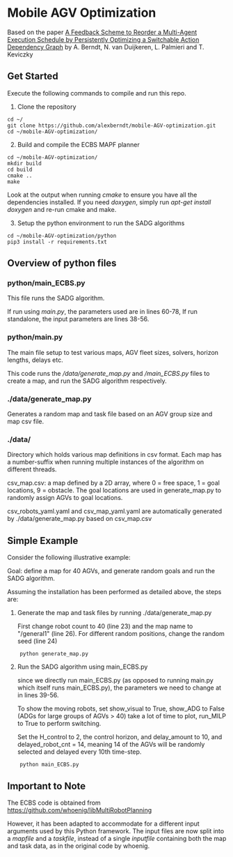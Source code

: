 # Mobile AGV Optimization

Based on the paper [A Feedback Scheme to Reorder a Multi-Agent Execution Schedule by Persistently Optimizing a Switchable Action Dependency Graph](https://arxiv.org/abs/2010.05254)
by A. Berndt, N. van Duijkeren, L. Palmieri and T. Keviczky

## Get Started

Execute the following commands to compile and run this repo. 


1. Clone the repository

```
cd ~/
git clone https://github.com/alexberndt/mobile-AGV-optimization.git
cd ~/mobile-AGV-optimization/
```

2. Build and compile the ECBS MAPF planner
```
cd ~/mobile-AGV-optimization/
mkdir build
cd build
cmake ..
make
```
Look at the output when running *cmake* to ensure you have all the dependencies installed. If you need *doxygen*, simply run *apt-get install doxygen* and re-run cmake and make.

3. Setup the python environment to run the SADG algorithms
```
cd ~/mobile-AGV-optimization/python
pip3 install -r requirements.txt
```

## Overview of python files

### python/main_ECBS.py

This file runs the SADG algorithm. 

If run using *main.py*, the parameters used are in lines 60-78,
If run standalone, the input parameters are lines 38-56.


### python/main.py

The main file setup to test various maps, AGV fleet sizes, solvers, horizon lengths, delays etc.

This code runs the */data/generate_map.py* and */main_ECBS.py* files to create a map,
and run the SADG algorithm respectively.

### ./data/generate_map.py

Generates a random map and task file based on an AGV group size and map csv file.

### ./data/

Directory which holds various map definitions in csv format.
Each map has a number-suffix when running multiple instances of the algorithm on different threads.

csv_map.csv: a map defined by a 2D array, where 0 = free space, 1 = goal locations, 9 = obstacle. The goal locations are used in generate_map.py to randomly assign AGVs to goal locations.

csv_robots_yaml.yaml and csv_map_yaml.yaml are automatically generated by ./data/generate_map.py based on csv_map.csv

## Simple Example

Consider the following illustrative example:

Goal: define a map for 40 AGVs, and generate random goals and run the SADG algorithm. 

Assuming the installation has been performed as detailed above, the steps are:

1. Generate the map and task files by running ./data/generate_map.py 

    First change robot count to 40 (line 23) and the map name to "/general1" (line 26). For different random positions, change the random seed (line 24) 
```
    python generate_map.py

```
2.  Run the SADG algorithm using main_ECBS.py

    since we directly run main_ECBS.py (as opposed to running main.py which itself runs main_ECBS.py), the parameters we need to change at in lines 39-56.

    To show the moving robots, set show_visual to True, show_ADG to False (ADGs for large groups of AGVs > 40) take a lot of time to plot, run_MILP to True to perform switching.

    Set the H_control to 2, the control horizon, and delay_amount to 10, and delayed_robot_cnt = 14, meaning 14 of the AGVs will be randomly selected and delayed every 10th time-step.

```
    python main_ECBS.py
```

## Important to Note

The ECBS code is obtained from https://github.com/whoenig/libMultiRobotPlanning

However, it has been adapted to accommodate for a different input arguments used by this Python framework. The input files are now split into a *mapfile* and a *taskfile*, instead of a single *inputfile* containing both the map and task data, as in the original code by whoenig.
